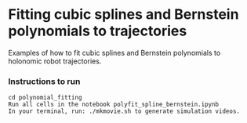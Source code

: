 # Fitting cubic splines and Bernstein polynomials to trajectories

Examples of how to fit cubic splines and Bernstein polynomials to holonomic robot trajectories.

### Instructions to run

```
cd polynomial_fitting
Run all cells in the notebook polyfit_spline_bernstein.ipynb
In your terminal, run: ./mkmovie.sh to generate simulation videos.
```